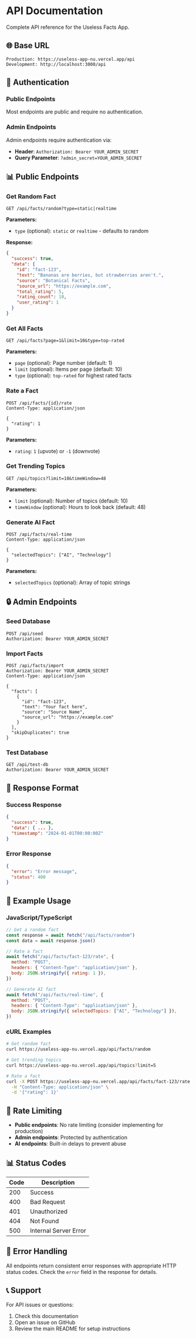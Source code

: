 # API Documentation

Complete API reference for the Useless Facts App.

## 🌐 Base URL

```
Production: https://useless-app-nu.vercel.app/api
Development: http://localhost:3000/api
```

## 🔐 Authentication

### Public Endpoints

Most endpoints are public and require no authentication.

### Admin Endpoints

Admin endpoints require authentication via:

- **Header**: `Authorization: Bearer YOUR_ADMIN_SECRET`
- **Query Parameter**: `?admin_secret=YOUR_ADMIN_SECRET`

## 📊 Public Endpoints

### Get Random Fact

```http
GET /api/facts/random?type=static|realtime
```

**Parameters:**

- `type` (optional): `static` or `realtime` - defaults to random

**Response:**

```json
{
  "success": true,
  "data": {
    "id": "fact-123",
    "text": "Bananas are berries, but strawberries aren't.",
    "source": "Botanical Facts",
    "source_url": "https://example.com",
    "total_rating": 5,
    "rating_count": 10,
    "user_rating": 1
  }
}
```

### Get All Facts

```http
GET /api/facts?page=1&limit=10&type=top-rated
```

**Parameters:**

- `page` (optional): Page number (default: 1)
- `limit` (optional): Items per page (default: 10)
- `type` (optional): `top-rated` for highest rated facts

### Rate a Fact

```http
POST /api/facts/{id}/rate
Content-Type: application/json

{
  "rating": 1
}
```

**Parameters:**

- `rating`: `1` (upvote) or `-1` (downvote)

### Get Trending Topics

```http
GET /api/topics?limit=10&timeWindow=48
```

**Parameters:**

- `limit` (optional): Number of topics (default: 10)
- `timeWindow` (optional): Hours to look back (default: 48)

### Generate AI Fact

```http
POST /api/facts/real-time
Content-Type: application/json

{
  "selectedTopics": ["AI", "Technology"]
}
```

**Parameters:**

- `selectedTopics` (optional): Array of topic strings

## 🔒 Admin Endpoints

### Seed Database

```http
POST /api/seed
Authorization: Bearer YOUR_ADMIN_SECRET
```

### Import Facts

```http
POST /api/facts/import
Authorization: Bearer YOUR_ADMIN_SECRET
Content-Type: application/json

{
  "facts": [
    {
      "id": "fact-123",
      "text": "Your fact here",
      "source": "Source Name",
      "source_url": "https://example.com"
    }
  ],
  "skipDuplicates": true
}
```

### Test Database

```http
GET /api/test-db
Authorization: Bearer YOUR_ADMIN_SECRET
```

## 📝 Response Format

### Success Response

```json
{
  "success": true,
  "data": { ... },
  "timestamp": "2024-01-01T00:00:00Z"
}
```

### Error Response

```json
{
  "error": "Error message",
  "status": 400
}
```

## 🚀 Example Usage

### JavaScript/TypeScript

```javascript
// Get a random fact
const response = await fetch("/api/facts/random")
const data = await response.json()

// Rate a fact
await fetch("/api/facts/fact-123/rate", {
  method: "POST",
  headers: { "Content-Type": "application/json" },
  body: JSON.stringify({ rating: 1 }),
})

// Generate AI fact
await fetch("/api/facts/real-time", {
  method: "POST",
  headers: { "Content-Type": "application/json" },
  body: JSON.stringify({ selectedTopics: ["AI", "Technology"] }),
})
```

### cURL Examples

```bash
# Get random fact
curl https://useless-app-nu.vercel.app/api/facts/random

# Get trending topics
curl https://useless-app-nu.vercel.app/api/topics?limit=5

# Rate a fact
curl -X POST https://useless-app-nu.vercel.app/api/facts/fact-123/rate \
  -H "Content-Type: application/json" \
  -d '{"rating": 1}'
```

## 🔧 Rate Limiting

- **Public endpoints**: No rate limiting (consider implementing for production)
- **Admin endpoints**: Protected by authentication
- **AI endpoints**: Built-in delays to prevent abuse

## 📊 Status Codes

| Code | Description           |
| ---- | --------------------- |
| 200  | Success               |
| 400  | Bad Request           |
| 401  | Unauthorized          |
| 404  | Not Found             |
| 500  | Internal Server Error |

## 🐛 Error Handling

All endpoints return consistent error responses with appropriate HTTP status codes. Check the `error` field in the response for details.

## 📞 Support

For API issues or questions:

1. Check this documentation
2. Open an issue on GitHub
3. Review the main README for setup instructions
